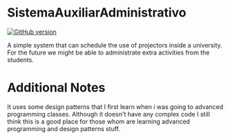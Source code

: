 # SistemaAuxiliarAdministrativo
[![GitHub version](https://badge.fury.io/gh/andrenoberto%2FSistemaAuxiliarAdministrativo.svg)](https://badge.fury.io/gh/andrenoberto%2FSistemaAuxiliarAdministrativo)

A simple system that can schedule the use of projectors inside a university.
For the future we might be able to administrate extra activities from the students.

# Additional Notes
It uses some design patterns that I first learn when i was going to advanced programming classes. Although it doesn't have any complex code I still think this is a good place for those whom are learning advanced programming and design patterns stuff.
